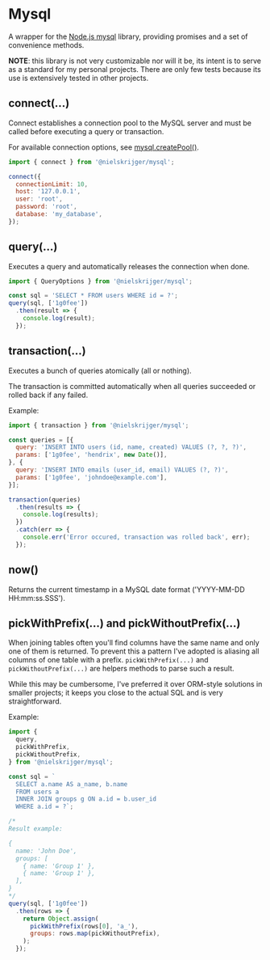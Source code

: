 # Mysql

A wrapper for the [Node.js mysql](https://github.com/mysqljs/mysql) library, providing promises and a set of convenience methods.

**NOTE**: this library is not very customizable nor will it be, its intent is to serve as a standard for my personal projects. There are only few tests because its use is extensively tested in other projects.

## connect(...)

Connect establishes a connection pool to the MySQL server and must be called before executing a query or transaction.

For available connection options, see [mysql.createPool()](https://github.com/mysqljs/mysql#pooling-connections).

```js
import { connect } from '@nielskrijger/mysql';

connect({
  connectionLimit: 10,
  host: '127.0.0.1',
  user: 'root',
  password: 'root',
  database: 'my_database',
});
```

## query(...)

Executes a query and automatically releases the connection when done.

```js
import { QueryOptions } from '@nielskrijger/mysql';

const sql = 'SELECT * FROM users WHERE id = ?';
query(sql, ['1g0fee'])
  .then(result => {
    console.log(result);
  });
```

## transaction(...)

Executes a bunch of queries atomically (all or nothing).

The transaction is committed automatically when all queries succeeded or rolled back if any failed.

Example:

```js
import { transaction } from '@nielskrijger/mysql';

const queries = [{
  query: 'INSERT INTO users (id, name, created) VALUES (?, ?, ?)',
  params: ['1g0fee', 'hendrix', new Date()],
}, {
  query: 'INSERT INTO emails (user_id, email) VALUES (?, ?)',
  params: ['1g0fee', 'johndoe@example.com'],
}];

transaction(queries)
  .then(results => {
    console.log(results);
  })
  .catch(err => {
    console.err('Error occured, transaction was rolled back', err);
  });
```

## now()

Returns the current timestamp in a MySQL date format ('YYYY-MM-DD HH:mm:ss.SSS').

## pickWithPrefix(...) and pickWithoutPrefix(...)

When joining tables often you'll find columns have the same name and only one of them is returned. To prevent this a pattern I've adopted is aliasing all columns of one table with a prefix. `pickWithPrefix(...)` and `pickWithoutPrefix(...)` are helpers methods to parse such a result.

While this may be cumbersome, I've preferred it over ORM-style solutions in smaller projects; it keeps you close to the actual SQL and is very straightforward.

Example:

```js
import {
  query,
  pickWithPrefix,
  pickWithoutPrefix,
} from '@nielskrijger/mysql';

const sql = `
  SELECT a.name AS a_name, b.name
  FROM users a
  INNER JOIN groups g ON a.id = b.user_id
  WHERE a.id = ?`;

/*
Result example:

{
  name: 'John Doe',
  groups: [
    { name: 'Group 1' },
    { name: 'Group 1' },
  ],
}
*/
query(sql, ['1g0fee'])
  .then(rows => {
    return Object.assign(
      pickWithPrefix(rows[0], 'a_'),
      groups: rows.map(pickWithoutPrefix),
    );
  });
```
